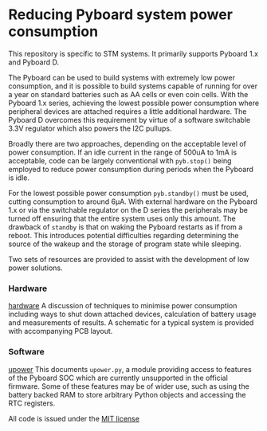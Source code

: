 # Reducing Pyboard system power consumption

This repository is specific to STM systems. It primarily supports Pyboard 1.x
and Pyboard D.

The Pyboard can be used to build systems with extremely low power consumption,
and it is possible to build systems capable of running for over a year on
standard batteries such as AA cells or even coin cells. With the Pyboard 1.x
series, achieving the lowest possible power consumption where peripheral
devices are attached requires a little additional hardware. The Pyboard D
overcomes this requirement by virtue of a software switchable 3.3V regulator
which also powers the I2C pullups.

Broadly there are two approaches, depending on the acceptable level of power
consumption. If an idle current in the range of 500uA to 1mA is acceptable,
code can be largely conventional with `pyb.stop()` being employed to reduce
power consumption during periods when the Pyboard is idle.

For the lowest possible power consumption `pyb.standby()` must be used, cutting
consumption to around 6μA. With external hardware on the Pyboard 1.x or via the
switchable regulator on the D series the peripherals may be turned off ensuring
that the entire system uses only this amount. The drawback of `standby` is that
on waking the Pyboard restarts as if from a reboot. This introduces potential
difficulties regarding determining the source of the wakeup and the storage of
program state while sleeping.

Two sets of resources are provided to assist with the development of low power
solutions.

### Hardware

[hardware](./HARDWARE.md) A discussion of techniques to minimise power
consumption including ways to shut down attached devices, calculation of
battery usage and measurements of results. A schematic for a typical system is
provided with accompanying PCB layout. 

### Software

[upower](./UPOWER.md) This documents `upower.py`, a module providing access to
features of the Pyboard SOC which are currently unsupported in the official
firmware. Some of these features may be of wider use, such as using the battery
backed RAM to store arbitrary Python objects and accessing the RTC registers.

All code is issued under the [MIT license](./LICENSE)
